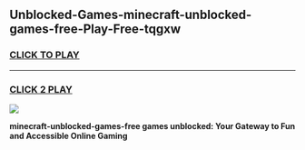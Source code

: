 
## Unblocked-Games-minecraft-unblocked-games-free-Play-Free-tqgxw
<h3>
<a href="https://premium76.site?title=minecraft-unblocked-games-free&ref=21A">CLICK TO PLAY</a></h3>
<hr>

<h3>
<a href="https://premium76.site?title=minecraft-unblocked-games-free&ref=21A">CLICK 2 PLAY</a>
  
</h3>

<a href="https://premium76.site?title=minecraft-unblocked-games-free&ref=21A"><img src="https://clearcache.store/games.png"></a>


**minecraft-unblocked-games-free games unblocked: Your Gateway to Fun and Accessible Online Gaming**
